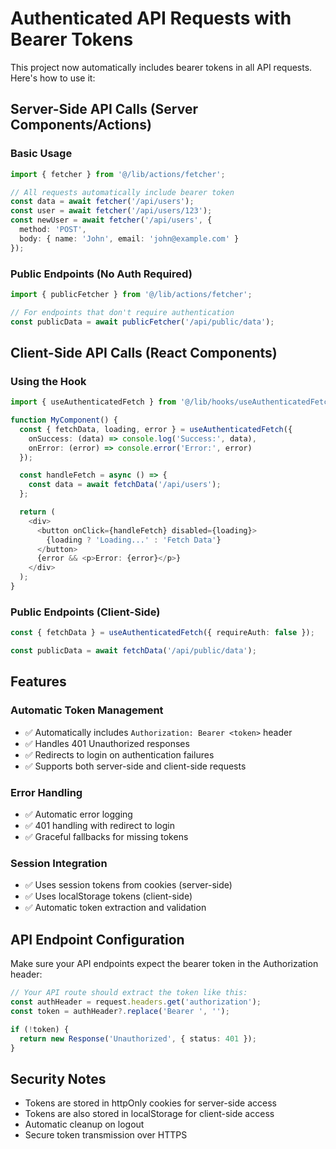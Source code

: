 # Authenticated API Requests with Bearer Tokens

This project now automatically includes bearer tokens in all API requests. Here's how to use it:

## Server-Side API Calls (Server Components/Actions)

### Basic Usage
```typescript
import { fetcher } from '@/lib/actions/fetcher';

// All requests automatically include bearer token
const data = await fetcher('/api/users');
const user = await fetcher('/api/users/123');
const newUser = await fetcher('/api/users', {
  method: 'POST',
  body: { name: 'John', email: 'john@example.com' }
});
```

### Public Endpoints (No Auth Required)
```typescript
import { publicFetcher } from '@/lib/actions/fetcher';

// For endpoints that don't require authentication
const publicData = await publicFetcher('/api/public/data');
```

## Client-Side API Calls (React Components)

### Using the Hook
```typescript
import { useAuthenticatedFetch } from '@/lib/hooks/useAuthenticatedFetch';

function MyComponent() {
  const { fetchData, loading, error } = useAuthenticatedFetch({
    onSuccess: (data) => console.log('Success:', data),
    onError: (error) => console.error('Error:', error)
  });

  const handleFetch = async () => {
    const data = await fetchData('/api/users');
  };

  return (
    <div>
      <button onClick={handleFetch} disabled={loading}>
        {loading ? 'Loading...' : 'Fetch Data'}
      </button>
      {error && <p>Error: {error}</p>}
    </div>
  );
}
```

### Public Endpoints (Client-Side)
```typescript
const { fetchData } = useAuthenticatedFetch({ requireAuth: false });

const publicData = await fetchData('/api/public/data');
```

## Features

### Automatic Token Management
- ✅ Automatically includes `Authorization: Bearer <token>` header
- ✅ Handles 401 Unauthorized responses
- ✅ Redirects to login on authentication failures
- ✅ Supports both server-side and client-side requests

### Error Handling
- ✅ Automatic error logging
- ✅ 401 handling with redirect to login
- ✅ Graceful fallbacks for missing tokens

### Session Integration
- ✅ Uses session tokens from cookies (server-side)
- ✅ Uses localStorage tokens (client-side)
- ✅ Automatic token extraction and validation

## API Endpoint Configuration

Make sure your API endpoints expect the bearer token in the Authorization header:

```typescript
// Your API route should extract the token like this:
const authHeader = request.headers.get('authorization');
const token = authHeader?.replace('Bearer ', '');

if (!token) {
  return new Response('Unauthorized', { status: 401 });
}
```

## Security Notes

- Tokens are stored in httpOnly cookies for server-side access
- Tokens are also stored in localStorage for client-side access
- Automatic cleanup on logout
- Secure token transmission over HTTPS

